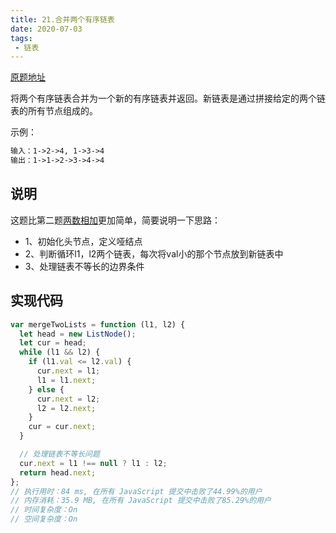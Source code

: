 ```yaml
---
title: 21.合并两个有序链表
date: 2020-07-03
tags:
 - 链表
---
```

[原题地址](https://leetcode-cn.com/problems/merge-two-sorted-lists/)

将两个有序链表合并为一个新的有序链表并返回。新链表是通过拼接给定的两个链表的所有节点组成的。 

示例：
```md
输入：1->2->4, 1->3->4
输出：1->1->2->3->4->4
```

## 说明
这题比第二题[两数相加](./2.两数相加.md)更加简单，简要说明一下思路：
- 1、初始化头节点，定义哑结点
- 2、判断循环l1，l2两个链表，每次将val小的那个节点放到新链表中
- 3、处理链表不等长的边界条件

## 实现代码
```js
var mergeTwoLists = function (l1, l2) {
  let head = new ListNode();
  let cur = head;
  while (l1 && l2) {
    if (l1.val <= l2.val) {
      cur.next = l1;
      l1 = l1.next;
    } else {
      cur.next = l2;
      l2 = l2.next;
    }
    cur = cur.next;
  }

  // 处理链表不等长问题
  cur.next = l1 !== null ? l1 : l2;
  return head.next;
};
// 执行用时：84 ms, 在所有 JavaScript 提交中击败了44.99%的用户
// 内存消耗：35.9 MB, 在所有 JavaScript 提交中击败了85.29%的用户
// 时间复杂度：On
// 空间复杂度：On
```